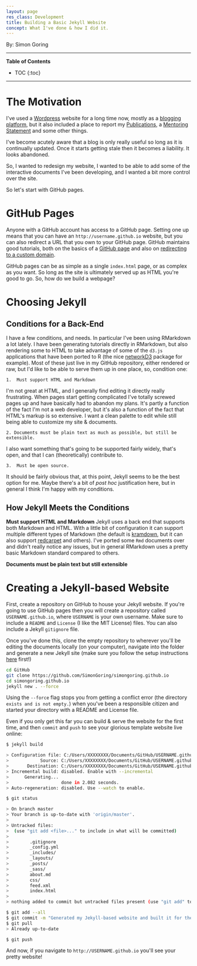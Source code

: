 ```yaml
---
layout: page
res_class: Development
title: Building a Basic Jekyll Website
concept: What I've done & how I did it.
---
```


By: Simon Goring

***

**Table of Contents**

* TOC
{:toc}

***

# The Motivation

I've used a [Wordpress](http://wordpress.com) website for a long time now, mostly as a [blogging platform](http://downwithtime.wordpress.com), but it also included a place to report my [Publications](https://downwithtime.wordpress.com/publications/), a [Mentoring Statement](https://downwithtime.wordpress.com/mentoring-statement/) and some other things.

I've become acutely aware that a blog is only really useful so long as it is continually updated.  Once it starts getting stale then it becomes a liability.  It looks abandoned.

So, I wanted to redesign my website, I wanted to be able to add some of the interactive documents I've been developing, and I wanted a bit more control over the site.

So let's start with GitHub pages.

# GitHub Pages

Anyone with a GitHub account has access to a GitHub page.  Setting one up means that you can have an `http://username.github.io` website, but you can also redirect a URL that you own to your GitHub page.  GitHub maintains good tutorials, both on the basics of a [GitHub page](https://pages.github.com/) and also on [redirecting to a custom domain](https://help.github.com/articles/using-a-custom-domain-with-github-pages/).

GitHub pages can be as simple as a single `index.html` page, or as complex as you want.  So long as the site is ultimately served up as HTML you're good to go.  So, how do we build a webpage?

# Choosing Jekyll

## Conditions for a Back-End

I have a few conditions, and needs.  In particular I've been using RMarkdown a lot lately.  I have been generating tutorials directly in RMarkdown, but also rendering some to HTML to take advantage of some of the `d3.js` applications that have been ported to R (the nice [networkD3](https://cran.r-project.org/package=networkD3) package for example).  Most of these just live in my GitHub repository, either rendered or raw, but I'd like to be able to serve them up in one place, so, condition one:

	1.  Must support HTML and Markdown

I'm not great at HTML, and I generally find editing it directly really frustrating.  When pages start getting complicated I've totally screwed pages up and have basically had to abandon my plans.  It's partly a function of the fact I'm not a web developer, but it's also a function of the fact that HTML's markup is so extensive.  I want a clean palette to edit while still being able to customize my site & documents.

	2. Documents must be plain text as much as possible, but still be extensible.

I also want something that's going to be supported fairly widely, that's open, and that I can (theoretically) contribute to.

	3.  Must be open source.

It should be fairly obvious that, at this point, Jekyll seems to be the best option for me.  Maybe there's a bit of *post hoc* justification here, but in general I think I'm happy with my conditions.

## How Jekyll Meets the Conditions

**Must support HTML and Markdown** Jekyll uses a back end that supports both Markdown and HTML.  With a little bit of configuration it can support multiple different types of Markdown (the default is [kramdown](http://kramdown.gettalong.org/), but it can also support [redcarpet]() and others).  I've ported some `Rmd` documents over and didn't really notice any issues, but in general RMarkdown uses a pretty basic Markdown standard compared to others.

**Documents must be plain text but still extensible** 

# Creating a Jekyll-based Website

First, create a repository on GitHub to house your Jekyll website.  If you're going to use GitHub pages then you will create a repository called `USERNAME.github.io`, where `USERNAME` is your own username.  Make sure to include a `README` and `License` (I like the MIT License) files.  You can also include a Jekyll `gitignore` file.  

Once you've done this, clone the empty repository to wherever you'll be editing the documents locally (on your computer), navigate into the folder and generate a new Jekyll site (make sure you follow the setup instructions [here](https://jekyllrb.com/docs/installation/) first!)

```bash
cd GitHub
git clone https://github.com/SimonGoring/simongoring.github.io
cd simongoring.github.io
jekyll new . --force
```

Using the `--force` flag stops you from getting a conflict error (the directory `exists and is not empty.`) when you've been a responsible citizen and started your directory with a README and License file.

Even if you only get this far you can build & serve the website for the first time, and then `commit` and `push` to see your glorious template website live online:

```bash
$ jekyll build

> Configuration file: C:/Users/XXXXXXXX/Documents/GitHub/USERNAME.github.io/_config.yml
>            Source: C:/Users/XXXXXXXX/Documents/GitHub/USERNAME.github.io
>       Destination: C:/Users/XXXXXXXX/Documents/GitHub/USERNAME.github.io/_site
> Incremental build: disabled. Enable with --incremental
>      Generating...
>                    done in 2.082 seconds.
> Auto-regeneration: disabled. Use --watch to enable.

$ git status

> On branch master
> Your branch is up-to-date with 'origin/master'.
> 
> Untracked files:
>  (use "git add <file>..." to include in what will be committed)
>
>        .gitignore
>        _config.yml
>        _includes/
>        _layouts/
>        _posts/
>        _sass/
>        about.md
>        css/
>        feed.xml
>        index.html
>
> nothing added to commit but untracked files present (use "git add" to track)

$ git add --all
$ git commit -m "Generated my Jekyll-based website and built it for the first time!"
$ git pull
> Already up-to-date

$ git push
```

And now, if you navigate to `http://USERNAME.github.io` you'll see your pretty website!